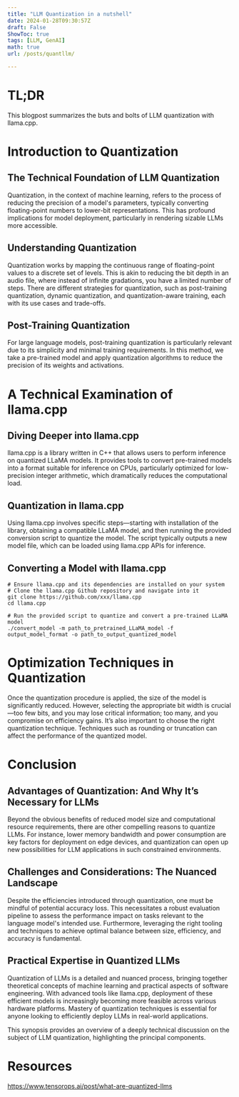 ```yaml
---
title: "LLM Quantization in a nutshell"
date: 2024-01-28T09:30:57Z
draft: False
ShowToc: true
tags: [LLM, GenAI]
math: true
url: /posts/quantllm/

---
```


# TL;DR

This blogpost summarizes the buts and bolts of LLM quantization with llama.cpp.

# Introduction to Quantization
## The Technical Foundation of LLM Quantization
 
Quantization, in the context of machine learning, refers to the process of reducing the precision of a model's parameters, typically converting floating-point numbers to lower-bit representations. This has profound implications for model deployment, particularly in rendering sizable LLMs more accessible.
 
## Understanding Quantization
 
Quantization works by mapping the continuous range of floating-point values to a discrete set of levels. This is akin to reducing the bit depth in an audio file, where instead of infinite gradations, you have a limited number of steps. There are different strategies for quantization, such as post-training quantization, dynamic quantization, and quantization-aware training, each with its use cases and trade-offs.
 
## Post-Training Quantization
 
For large language models, post-training quantization is particularly relevant due to its simplicity and minimal training requirements. In this method, we take a pre-trained model and apply quantization algorithms to reduce the precision of its weights and activations.

# A Technical Examination of llama.cpp
## Diving Deeper into llama.cpp
 
llama.cpp is a library written in C++ that allows users to perform inference on quantized LLaMA models. It provides tools to convert pre-trained models into a format suitable for inference on CPUs, particularly optimized for low-precision integer arithmetic, which dramatically reduces the computational load.
 
## Quantization in llama.cpp
 
Using llama.cpp involves specific steps—starting with installation of the library, obtaining a compatible LLaMA model, and then running the provided conversion script to quantize the model. The script typically outputs a new model file, which can be loaded using llama.cpp APIs for inference.
 
## Converting a Model with llama.cpp
 
    
    # Ensure llama.cpp and its dependencies are installed on your system
    # Clone the llama.cpp Github repository and navigate into it
    git clone https://github.com/xxx/llama.cpp
    cd llama.cpp

    # Run the provided script to quantize and convert a pre-trained LLaMA model
    ./convert_model -m path_to_pretrained_LLaMA_model -f output_model_format -o path_to_output_quantized_model

# Optimization Techniques in Quantization
 
Once the quantization procedure is applied, the size of the model is significantly reduced. However, selecting the appropriate bit width is crucial—too few bits, and you may lose critical information; too many, and you compromise on efficiency gains. It’s also important to choose the right quantization technique. Techniques such as rounding or truncation can affect the performance of the quantized model.
 
# Conclusion
## Advantages of Quantization: And Why It’s Necessary for LLMs
 
Beyond the obvious benefits of reduced model size and computational resource requirements, there are other compelling reasons to quantize LLMs. For instance, lower memory bandwidth and power consumption are key factors for deployment on edge devices, and quantization can open up new possibilities for LLM applications in such constrained environments.
 
## Challenges and Considerations: The Nuanced Landscape
 
Despite the efficiencies introduced through quantization, one must be mindful of potential accuracy loss. This necessitates a robust evaluation pipeline to assess the performance impact on tasks relevant to the language model's intended use. Furthermore, leveraging the right tooling and techniques to achieve optimal balance between size, efficiency, and accuracy is fundamental.
 
## Practical Expertise in Quantized LLMs
 
Quantization of LLMs is a detailed and nuanced process, bringing together theoretical concepts of machine learning and practical aspects of software engineering. With advanced tools like llama.cpp, deployment of these efficient models is increasingly becoming more feasible across various hardware platforms. Mastery of quantization techniques is essential for anyone looking to efficiently deploy LLMs in real-world applications.
 
This synopsis provides an overview of a deeply technical discussion on the subject of LLM quantization, highlighting the principal components.

# Resources

https://www.tensorops.ai/post/what-are-quantized-llms
